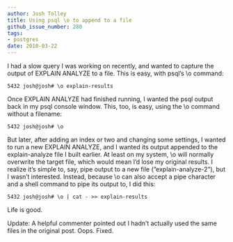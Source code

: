 ```yaml
---
author: Josh Tolley
title: Using psql \o to append to a file
github_issue_number: 280
tags:
- postgres
date: 2010-03-22
---
```




I had a slow query I was working on recently, and wanted to capture the output of EXPLAIN ANALYZE to a file. This is easy, with psql’s \o command:

```plain
5432 josh@josh# \o explain-results
```

Once EXPLAIN ANALYZE had finished running, I wanted the psql output back in my psql console window. This, too, is easy, using the \o command without a filename:

```plain
5432 josh@josh# \o
```

But later, after adding an index or two and changing some settings, I wanted to run a new EXPLAIN ANALYZE, and I wanted its output appended to the explain-analyze file I built earlier. At least on my system, \o will normally overwrite the target file, which would mean I’d lose my original results. I realize it’s simple to, say, pipe output to a new file (“explain-analyze-2”), but I wasn’t interested. Instead, because \o can also accept a pipe character and a shell command to pipe its output to, I did this:

```plain
5432 josh@josh# \o | cat - >> explain-results
```

Life is good.

Update: A helpful commenter pointed out I hadn’t actually used the same files in the original post. Oops. Fixed.


